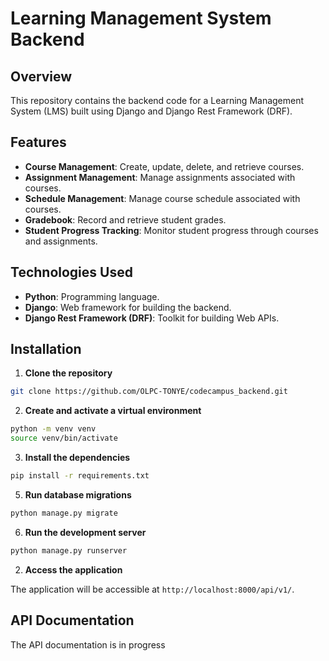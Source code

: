 # Learning Management System Backend

## Overview

This repository contains the backend code for a Learning Management System (LMS) built using Django and Django Rest Framework (DRF). 

## Features

- **Course Management**: Create, update, delete, and retrieve courses.
- **Assignment Management**: Manage assignments associated with courses.
- **Schedule Management**: Manage course schedule associated with courses.
- **Gradebook**: Record and retrieve student grades.
- **Student Progress Tracking**: Monitor student progress through courses and assignments.

## Technologies Used

- **Python**: Programming language.
- **Django**: Web framework for building the backend.
- **Django Rest Framework (DRF)**: Toolkit for building Web APIs.

## Installation

1. **Clone the repository**

```bash
git clone https://github.com/OLPC-TONYE/codecampus_backend.git
```

2. **Create and activate a virtual environment**

```bash
python -m venv venv
source venv/bin/activate
```

3. **Install the dependencies**

```bash
pip install -r requirements.txt
```

5. **Run database migrations**

```bash
python manage.py migrate
```

6. **Run the development server**

```bash
python manage.py runserver
```

2. **Access the application**

The application will be accessible at `http://localhost:8000/api/v1/`.

## API Documentation

The API documentation is in progress

